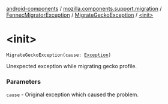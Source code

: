 [android-components](../../../index.md) / [mozilla.components.support.migration](../../index.md) / [FennecMigratorException](../index.md) / [MigrateGeckoException](index.md) / [&lt;init&gt;](./-init-.md)

# &lt;init&gt;

`MigrateGeckoException(cause: `[`Exception`](http://docs.oracle.com/javase/7/docs/api/java/lang/Exception.html)`)`

Unexpected exception while migrating gecko profile.

### Parameters

`cause` - Original exception which caused the problem.